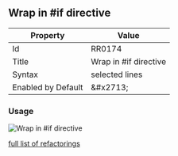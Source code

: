## Wrap in \#if directive

| Property | Value |
| -------- | ----- |
| Id | RR0174 |
| Title | Wrap in \#if directive |
| Syntax | selected lines |
| Enabled by Default | &\#x2713; |

### Usage

![Wrap in \#if directive](../../images/refactorings/WrapInIfDirective.png)

[full list of refactorings](Refactorings.md)